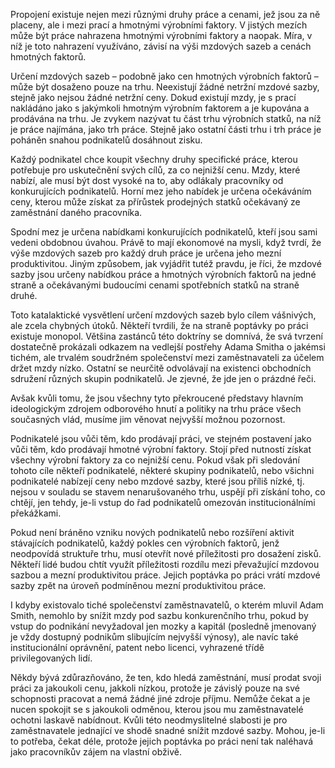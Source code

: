 Propojení existuje nejen mezi různými druhy práce a cenami, jež jsou za ně placeny, ale i mezi prací a hmotnými výrobními faktory. V jistých mezích může být práce nahrazena hmotnými výrobními faktory a naopak. Míra, v níž je toto nahrazení využíváno, závisí na výši mzdových sazeb a cenách hmotných faktorů.

Určení mzdových sazeb – podobně jako cen hmotných výrobních faktorů – může být dosaženo pouze na trhu. Neexistují žádné netržní mzdové sazby, stejně jako nejsou žádné netržní ceny. Dokud existují mzdy, je s prací nakládáno jako s jakýmkoli hmotným výrobním faktorem a je kupována a prodávána na trhu. Je zvykem nazývat tu část trhu výrobních statků, na níž je práce najímána, jako trh práce. Stejně jako ostatní části trhu i trh práce je poháněn snahou podnikatelů dosáhnout zisku.

Každý podnikatel chce koupit všechny druhy specifické práce, kterou potřebuje pro uskutečnění svých cílů, za co nejnižší cenu. Mzdy, které nabízí, ale musí být dost vysoké na to, aby odlákaly pracovníky od konkurujících podnikatelů. Horní mez jeho nabídek je určena očekáváním ceny, kterou může získat za přírůstek prodejných statků očekávaný ze zaměstnání daného pracovníka.

Spodní mez je určena nabídkami konkurujících podnikatelů, kteří jsou sami vedeni obdobnou úvahou. Právě to mají ekonomové na mysli, když tvrdí, že výše mzdových sazeb pro každý druh práce je určena jeho mezní produktivitou. Jiným způsobem, jak vyjádřit tutéž pravdu, je říci, že mzdové sazby jsou určeny nabídkou práce a hmotných výrobních faktorů na jedné straně a očekávanými budoucími cenami spotřebních statků na straně druhé.

Toto katalaktické vysvětlení určení mzdových sazeb bylo cílem vášnivých, ale zcela chybných útoků. Někteří tvrdili, že na straně poptávky po práci existuje monopol. Většina zastánců této doktríny se domnívá, že svá tvrzení dostatečně prokázali odkazem na vedlejší postřehy Adama Smitha o jakémsi tichém, ale trvalém soudržném společenství mezi zaměstnavateli za účelem držet mzdy nízko. Ostatní se neurčitě odvolávají na existenci obchodních sdružení různých skupin podnikatelů. Je zjevné, že jde jen o prázdné řeči.

Avšak kvůli tomu, že jsou všechny tyto překroucené představy hlavním ideologickým zdrojem odborového hnutí a politiky na trhu práce všech současných vlád, musíme jim věnovat nejvyšší možnou pozornost.

Podnikatelé jsou vůči těm, kdo prodávají práci, ve stejném postavení jako vůči těm, kdo prodávají hmotné výrobní faktory. Stojí před nutností získat všechny výrobní faktory za co nejnižší cenu. Pokud však při sledování tohoto cíle někteří podnikatelé, některé skupiny podnikatelů, nebo všichni podnikatelé nabízejí ceny nebo mzdové sazby, které jsou příliš nízké, tj. nejsou v souladu se stavem nenarušovaného trhu, uspějí při získání toho, co chtějí, jen tehdy, je-li vstup do řad podnikatelů omezován institucionálními překážkami.

Pokud není bráněno vzniku nových podnikatelů nebo rozšíření aktivit stávajících podnikatelů, každý pokles cen výrobních faktorů, jenž neodpovídá struktuře trhu, musí otevřít nové příležitosti pro dosažení zisků. Někteří lidé budou chtít využít příležitosti rozdílu mezi převažující mzdovou sazbou a mezní produktivitou práce. Jejich poptávka po práci vrátí mzdové sazby zpět na úroveň podmíněnou mezní produktivitou práce.

I kdyby existovalo tiché společenství zaměstnavatelů, o kterém mluvil Adam Smith, nemohlo by snížit mzdy pod sazbu konkurenčního trhu, pokud by vstup do podnikání nevyžadoval jen mozky a kapitál (posledně jmenovaný je vždy dostupný podnikům slibujícím nejvyšší výnosy), ale navíc také institucionální oprávnění, patent nebo licenci, vyhrazené třídě privilegovaných lidí.

Někdy bývá zdůrazňováno, že ten, kdo hledá zaměstnání, musí prodat svoji práci za jakoukoli cenu, jakkoli nízkou, protože je závislý pouze na své schopnosti pracovat a nemá žádné jiné zdroje příjmu. Nemůže čekat a je nucen spokojit se s jakoukoli odměnou, kterou jsou mu zaměstnavatelé ochotni laskavě nabídnout. Kvůli této neodmyslitelné slabosti je pro zaměstnavatele jednající ve shodě snadné snížit mzdové sazby. Mohou, je-li to potřeba, čekat déle, protože jejich poptávka po práci není tak naléhavá jako pracovníkův zájem na vlastní obživě.